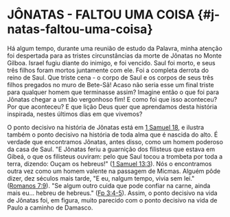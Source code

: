 # JÔNATAS - FALTOU UMA COISA {#j-natas-faltou-uma-coisa}

Há algum tempo, durante uma reunião de estudo da Palavra, minha atenção foi despertada para as tristes circunstâncias da morte de Jônatas no Monte Gilboa. Israel fugiu diante do inimigo, e foi vencido. Saul foi morto, e seus três filhos foram mortos juntamente com ele. Foi a completa derrota do reino de Saul. Que triste cena - o corpo de Saul e os corpos de seus três filhos pregados no muro de Bete-Sã! Acaso não seria esse um final triste para qualquer homem que terminasse assim? Imagine então o que foi para Jônatas chegar a um tão vergonhoso fim! E como foi que isso aconteceu? Por que aconteceu? E que lição Deus quer que aprendamos desta história inspirada, nestes últimos dias em que vivemos?

O ponto decisivo na história de Jônatas está em [1 Samuel 18](http://bibliaonline.com.br/acf/1sm/18), e ilustra também o ponto decisivo na história de toda alma que é nascida do alto. É verdade que encontramos Jônatas, antes disso, como um homem poderoso da casa de Saul. &quot;E Jônatas feriu a guarnição dos filisteus que estava em Gibeá, o que os filisteus ouviram: pelo que Saul tocou a trombeta por toda a terra, dizendo: Ouçam os hebreus!&quot; ([1 Samuel 13:3](http://bibliaonline.com.br/acf/1sm/13/3)). Nós o encontramos outra vez como um homem valente na passagem de Micmas. Alguém pôde dizer, dez séculos mais tarde, &quot;E eu, nalgum tempo, vivia sem lei.&quot; ([Romanos 7:9](http://bibliaonline.com.br/acf/rm/7/9)). &quot;Se algum outro cuida que pode confiar na carne, ainda mais eu... hebreu de hebreus.&quot; ([Fp 3:4-5](http://bibliaonline.com.br/acf/fp/3/4-5)). Assim, o ponto decisivo na vida de Jônatas foi, em figura, muito parecido com o ponto decisivo na vida de Paulo a caminho de Damasco.